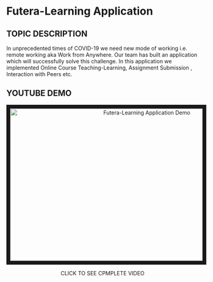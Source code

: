# Futera-Learning Application
## TOPIC DESCRIPTION
In unprecedented times of COVID-19 we need new mode of working i.e. remote working aka Work from Anywhere. Our team has built an application which will successfully solve this challenge. In this
application we implemented Online Course Teaching-Learning, Assignment Submission , Interaction with Peers etc.

## YOUTUBE DEMO
<p align="center">
<a href="https://youtu.be/GzZufiBtl2Y" target="_blank"><img src="https://github.com/pranav1152/Futera-Learning-Application/blob/main/Images/1.PNG" 
alt="Futera-Learning Application Demo" width="700" height="400" border="10" /></a> </p>

<p align="center">
CLICK TO SEE CPMPLETE VIDEO
</p>
